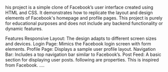 his project is a simple clone of Facebook’s user interface created using HTML and CSS. It demonstrates how to replicate the layout and design elements of Facebook's homepage and profile pages. This project is purely for educational purposes and does not include any backend functionality or dynamic features.

Features
Responsive Layout: The design adapts to different screen sizes and devices.
Login Page: Mimics the Facebook login screen with form elements.
Profile Page: Displays a sample user profile layout.
Navigation Bar: Includes a top navigation bar similar to Facebook’s.
Post Feed: A basic section for displaying user posts.
following are properties.
This is inspired from Facebook.
....
